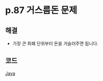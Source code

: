 # p.87 거스름돈 문제

## 해결

- 가장 큰 화폐 단위부터 돈을 거슬러주면 됩니다.

## 코드
[Java](https://github.com/azurealstn/coding-test/blob/master/greedy/Money.java)
